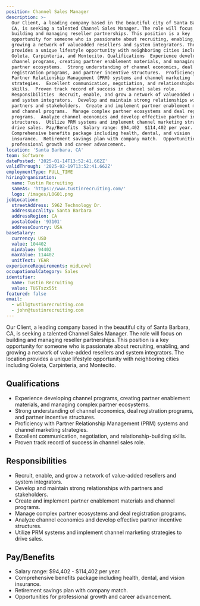 ```yaml
---
position: Channel Sales Manager
description: >-
  Our Client, a leading company based in the beautiful city of Santa Barbara,
  CA, is seeking a talented Channel Sales Manager. The role will focus on
  building and managing reseller partnerships. This position is a key
  opportunity for someone who is passionate about recruiting, enabling, and
  growing a network of valueadded resellers and system integrators. The location
  provides a unique lifestyle opportunity with neighboring cities including
  Goleta, Carpinteria, and Montecito. Qualifications  Experience developing
  channel programs, creating partner enablement materials, and managing complex
  partner ecosystems.  Strong understanding of channel economics, deal
  registration programs, and partner incentive structures.  Proficiency with
  Partner Relationship Management (PRM) systems and channel marketing
  strategies.  Excellent communication, negotiation, and relationshipbuilding
  skills.  Proven track record of success in channel sales role.
  Responsibilities  Recruit, enable, and grow a network of valueadded resellers
  and system integrators.  Develop and maintain strong relationships with
  partners and stakeholders.  Create and implement partner enablement materials
  and channel programs.  Manage complex partner ecosystems and deal registration
  programs.  Analyze channel economics and develop effective partner incentive
  structures.  Utilize PRM systems and implement channel marketing strategies to
  drive sales. Pay/Benefits  Salary range: $94,402  $114,402 per year. 
  Comprehensive benefits package including health, dental, and vision
  insurance.  Retirement savings plan with company match.  Opportunities for
  professional growth and career advancement.
location: 'Santa Barbara, CA'
team: Software
datePosted: '2025-01-14T13:52:41.662Z'
validThrough: '2025-02-19T13:52:41.662Z'
employmentType: FULL_TIME
hiringOrganization:
  name: Tustin Recruiting
  sameAs: 'https://www.tustinrecruiting.com/'
  logo: /images/LOGO1.png
jobLocation:
  streetAddress: 5962 Technology Dr.
  addressLocality: Santa Barbara
  addressRegion: CA
  postalCode: '93101'
  addressCountry: USA
baseSalary:
  currency: USD
  value: 104402
  minValue: 94402
  maxValue: 114402
  unitText: YEAR
experienceRequirements: midLevel
occupationalCategory: Sales
identifier:
  name: Tustin Recruiting
  value: TUSTszx55t
featured: false
email:
  - will@tustinrecruiting.com
  - john@tustinrecruiting.com
---
```




Our Client, a leading company based in the beautiful city of Santa Barbara, CA, is seeking a talented Channel Sales Manager. The role will focus on building and managing reseller partnerships. This position is a key opportunity for someone who is passionate about recruiting, enabling, and growing a network of value-added resellers and system integrators. The location provides a unique lifestyle opportunity with neighboring cities including Goleta, Carpinteria, and Montecito. 

## Qualifications

- Experience developing channel programs, creating partner enablement materials, and managing complex partner ecosystems.
- Strong understanding of channel economics, deal registration programs, and partner incentive structures.
- Proficiency with Partner Relationship Management (PRM) systems and channel marketing strategies.
- Excellent communication, negotiation, and relationship-building skills.
- Proven track record of success in channel sales role.

## Responsibilities

- Recruit, enable, and grow a network of value-added resellers and system integrators.
- Develop and maintain strong relationships with partners and stakeholders.
- Create and implement partner enablement materials and channel programs.
- Manage complex partner ecosystems and deal registration programs.
- Analyze channel economics and develop effective partner incentive structures.
- Utilize PRM systems and implement channel marketing strategies to drive sales.

## Pay/Benefits

- Salary range: $94,402 - $114,402 per year.
- Comprehensive benefits package including health, dental, and vision insurance.
- Retirement savings plan with company match.
- Opportunities for professional growth and career advancement.
